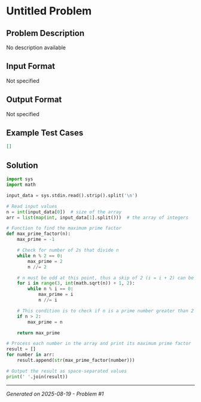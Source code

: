 # Untitled Problem

## Problem Description
No description available

## Input Format
Not specified

## Output Format
Not specified

## Example Test Cases
```json
[]
```

## Solution
```python
import sys
import math

input_data = sys.stdin.read().strip().split('\n')

# Read input values
n = int(input_data[0])  # size of the array
arr = list(map(int, input_data[1].split()))  # the array of integers

# Function to find the maximum prime factor
def max_prime_factor(n):
    max_prime = -1

    # Check for number of 2s that divide n
    while n % 2 == 0:
        max_prime = 2
        n //= 2

    # n must be odd at this point, thus a skip of 2 (i = i + 2) can be used
    for i in range(3, int(math.sqrt(n)) + 1, 2):
        while n % i == 0:
            max_prime = i
            n //= i

    # This condition is to check if n is a prime number greater than 2
    if n > 2:
        max_prime = n

    return max_prime

# Process each number in the array and print its maximum prime factor
result = []
for number in arr:
    result.append(str(max_prime_factor(number)))

# Output the result as space-separated values
print(' '.join(result))
```

---
*Generated on 2025-08-19 - Problem #1*
